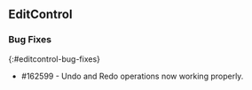 ## EditControl

### Bug Fixes
{:#editcontrol-bug-fixes} 

* \#162599 - Undo and Redo operations now working properly.